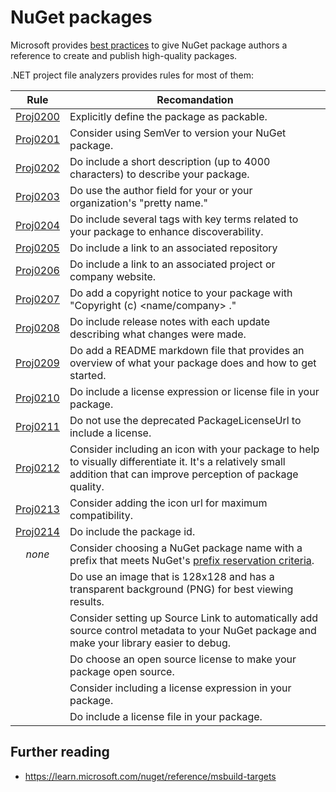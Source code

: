 # NuGet packages
Microsoft provides [best practices](https://learn.microsoft.com/nuget/create-packages/package-authoring-best-practices)
to give NuGet package authors a reference to create and publish high-quality
packages.

.NET project file analyzers provides rules for most of them:

| Rule                             | Recomandation
|:--------------------------------:|----------------------------------------------
| [Proj0200](../rules/Proj0200.md) | Explicitly define the package as packable.
| [Proj0201](../rules/Proj0201.md) | Consider using SemVer to version your NuGet package.
| [Proj0202](../rules/Proj0202.md) | Do include a short description (up to 4000 characters) to describe your package.
| [Proj0203](../rules/Proj0203.md) | Do use the author field for your or your organization's "pretty name."
| [Proj0204](../rules/Proj0204.md) | Do include several tags with key terms related to your package to enhance discoverability.
| [Proj0205](../rules/Proj0205.md) | Do include a link to an associated repository
| [Proj0206](../rules/Proj0206.md) | Do include a link to an associated project or company website.
| [Proj0207](../rules/Proj0207.md) | Do add a copyright notice to your package with "Copyright (c) <name/company> <year>."
| [Proj0208](../rules/Proj0208.md) | Do include release notes with each update describing what changes were made.
| [Proj0209](../rules/Proj0209.md) | Do add a README markdown file that provides an overview of what your package does and how to get started.
| [Proj0210](../rules/Proj0210.md) | Do include a license expression or license file in your package.
| [Proj0211](../rules/Proj0211.md) | Do not use the deprecated PackageLicenseUrl to include a license.
| [Proj0212](../rules/Proj0212.md) | Consider including an icon with your package to help to visually differentiate it. It's a relatively small addition that can improve perception of package quality.
| [Proj0213](../rules/Proj0213.md) | Consider adding the icon url for maximum compatibility.
| [Proj0214](../rules/Proj0214.md) | Do include the package id.
| *none*                           | Consider choosing a NuGet package name with a prefix that meets NuGet's [prefix reservation criteria](https://learn.microsoft.com/nuget/nuget-org/id-prefix-reservation).
|                                  | Do use an image that is 128x128 and has a transparent background (PNG) for best viewing results.
|                                  | Consider setting up Source Link to automatically add source control metadata to your NuGet package and make your library easier to debug.
|                                  | Do choose an open source license to make your package open source.
|                                  | Consider including a license expression in your package.
|                                  | Do include a license file in your package.


## Further reading
* https://learn.microsoft.com/nuget/reference/msbuild-targets

